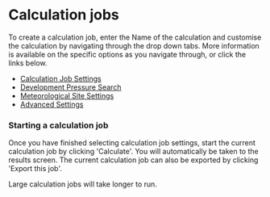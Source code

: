 <div id='top'/>

# Calculation jobs

To create a calculation job, enter the Name of the calculation and customise the calculation by navigating through the drop down tabs. More information is available on the specific options as you navigate through, or click the links below.

- [Calculation Job Settings](4-1-calculation_job_settings.md)
- [Development Pressure Search](4-2-development_pressure_search.md)
- [Meteorological Site Settings](4-3-met_settings.md)
- [Advanced Settings](4-4-advanced_calc_settings.md)

### Starting a calculation job

Once you have finished selecting calculation job settings, start the current calculation job by clicking 'Calculate'. You will automatically be taken to the results screen. The current calculation job can also be exported by clicking 'Export this job'.

Large calculation jobs will take longer to run.
